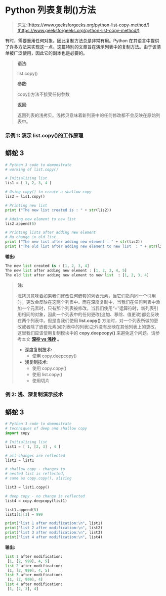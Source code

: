 # Python 列表复制()方法

> 原文:[https://www.geeksforgeeks.org/python-list-copy-method/](https://www.geeksforgeeks.org/python-list-copy-method/)

有时，需要重用任何对象，因此复制方法总是非常有用。Python 在其语言中提供了许多方法来实现这一点。这篇特别的文章旨在演示列表中的复制方法。由于该清单被广泛使用，因此它的副本也是必要的。

> **语法**:
> 
> list.copy()
> 
> **参数:**
> 
> copy()方法不接受任何参数
> 
> **返回:**
> 
> 返回列表的浅拷贝。浅拷贝意味着新列表中的任何修改都不会反映在原始列表中。

### **示例 1:** 演示 list.copy()的工作原理

## 蟒蛇 3

```py
# Python 3 code to demonstrate
# working of list.copy()

# Initializing list
lis1 = [ 1, 2, 3, 4 ]

# Using copy() to create a shallow copy
lis2 = lis1.copy()

# Printing new list
print ("The new list created is : " + str(lis2))

# Adding new element to new list
lis2.append(5)

# Printing lists after adding new element
# No change in old list
print ("The new list after adding new element : " + str(lis2))
print ("The old list after adding new element to new list  : " + str(lis1))
```

**输出:**

```py
The new list created is : [1, 2, 3, 4]
The new list after adding new element : [1, 2, 3, 4, 5]
The old list after adding new element to new list  : [1, 2, 3, 4]
```

> **注:**
> 
> 浅拷贝意味着如果我们修改任何嵌套的列表元素，当它们指向同一个引用时，更改会反映在这两个列表中。而在深度复制中，当我们在任何列表中添加一个元素时，只有那个列表被修改。当我们使用“=”运算符时，新列表引用相同的对象，因此一个列表中的任何更改(追加、移除、值更改)都会反映在两个列表中。但是当我们使用 **list.copy()** 方法时，对一个列表所做的更改或者除了嵌套元素(如列表中的列表)之外没有反映在其他列表上的更改，这里我们应该使用复制模块中的 **copy.deepcopy()** 来避免这个问题。请参考本文 [**深抄 vs 浅抄**](https://www.geeksforgeeks.org/copy-python-deep-copy-shallow-copy/) **。**
> 
> *   **深度复制技术:**
>     *   使用 copy.deepcopy()
> *   **浅复制技术:**
>     *   使用 copy.copy()
>     *   使用 list.copy()
>     *   使用切片

### **例 2:** 浅、深复制演示技术

## 蟒蛇 3

```py
# Python 3 code to demonstrate
# techniques of deep and shallow copy
import copy

# Initializing list
list1 = [ 1, [2, 3] , 4 ]

# all changes are reflected
list2 = list1

# shallow copy - changes to
# nested list is reflected,
# same as copy.copy(), slicing

list3 = list1.copy()

# deep copy - no change is reflected
list4 = copy.deepcopy(list1)

list1.append(5)
list1[1][1] = 999

print("list 1 after modification:\n", list1)
print("list 2 after modification:\n", list2)
print("list 3 after modification:\n", list3)
print("list 4 after modification:\n", list4)
```

**输出:**

```py
list 1 after modification:
 [1, [2, 999], 4, 5]
list 2 after modification:
 [1, [2, 999], 4, 5]
list 3 after modification:
 [1, [2, 999], 4]
list 4 after modification:
 [1, [2, 3], 4]
```